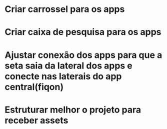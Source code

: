 # Criar carrossel para os apps
# Criar caixa de pesquisa para os apps
# Ajustar conexão dos apps para que a seta saia da lateral dos apps e conecte nas laterais do app central(fiqon)
# Estruturar melhor o projeto para receber assets